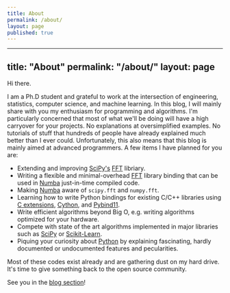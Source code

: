 ```yaml
---
title: About
permalink: /about/
layout: page
published: true
---
```

---
title: "About"
permalink: "/about/"
layout: page
---

Hi there. 

I am a Ph.D student and grateful to work at the intersection of engineering, statistics, computer science, and machine learning. 
In this blog, I will mainly share with you my enthusiasm for programming and algorithms. 
I'm particularly concerned that most of what we'll be doing will have a high carryover for your projects. 
No explanations at oversimplified examples. No tutorials of stuff that hundreds of people have already explained much better than I ever could. Unfortunately, this also means that this blog is mainly aimed at advanced programmers. 
A few items I have planned for you are:

* Extending and improving [SciPy's](https://scipy.org/) [FFT](https://en.wikipedia.org/wiki/Fast_Fourier_transform) libriary.
* Writing a flexible and minimal-overhead [FFT](https://en.wikipedia.org/wiki/Fast_Fourier_transform) library binding that can be used in [Numba](https://numba.pydata.org/) just-in-time compiled code.
* Making [Numba](https://numba.pydata.org/) aware of `scipy.fft` and `numpy.fft`.
* Learning how to write Python bindings for existing C/C++ libraries using [C extensions](https://docs.python.org/3/extending/extending.html), [Cython](https://cython.org/), and [Pybind11](https://pybind11.readthedocs.io/en/latest/).
* Write efficient algorithms beyond Big O, e.g. writing algorithms optimized for your hardware.
* Compete with state of the art algorithms implemented in major libraries such as [SciPy](https://scipy.org/) or [Scikit-Learn](https://scikit-learn.org/). 
* Piquing your curiosity about [Python](https://www.python.org/) by explaining fascinating, hardly documented or undocumented features and pecularities.

Most of these codes exist already and are gathering dust on my hard drive. It's time to give something back to the open source community. 

See you in the [blog section](https://styfenschaer.github.io/)!